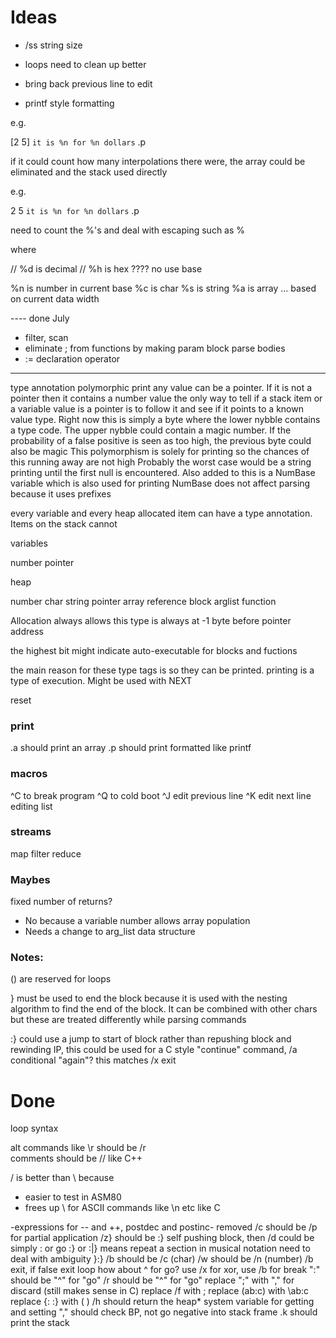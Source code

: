 # Ideas

- /ss string size
- loops need to clean up better
- bring back previous line to edit

- printf style formatting

e.g. 

[2 5] `it is %n for %n dollars` .p

if it could count how many interpolations there were, 
the array could be eliminated and the stack used directly

e.g.

2 5 `it is %n for %n dollars` .p

need to count the %'s and deal with escaping such as \%

where 

// %d is decimal
// %h is hex  ???? no use base

%n is number in current base
%c is char
%s is string
%a is array ... based on current data width

---- done July

- filter, scan
- eliminate ; from functions by making param block parse bodies
- := declaration operator

----

type annotation
polymorphic print
any value can be a pointer. If it is not a pointer then it contains a number value
the only way to tell if a stack item or a variable value is a pointer is to follow it 
and see if it points to a known value type.
Right now this is simply a byte where the lower nybble contains a type code. 
The upper nybble could contain a magic number.
If the probability of a false positive is seen as too high, the previous byte could also be magic
This polymorphism is solely for printing so the chances of this running away are not high
Probably the worst case would be a string printing until the first null is encountered.
Also added to this is a NumBase variable which is also used for printing
NumBase does not affect parsing because it uses prefixes


every variable and every heap allocated item can have a type annotation. 
Items on the stack cannot

variables

number 
pointer

heap

number
char
string
pointer
array
reference
block
arglist
function

Allocation always allows this
type is always at -1 byte before pointer address

the highest bit might indicate auto-executable for blocks and fuctions

the main reason for these type tags is so they can be printed. 
printing is a type of execution. Might be used with NEXT


reset

### print

.a should print an array
.p should print formatted like printf

### macros

^C to break program
^Q to cold boot
^J edit previous line
^K edit next line
editing
list

### streams
map 
filter 
reduce

### Maybes

fixed number of returns? 
- No because a variable number allows array population
- Needs a change to arg_list data structure

### Notes:

() are reserved for loops

} must be used to end the block because it is used with the nesting algorithm to
find the end of the block. It can be combined with other chars but these are treated
differently while parsing commands

:} could use a jump to start of block rather than repushing block and rewinding IP, 
this could be used for a C style "continue" command, /a conditional "again"?
this matches /x exit

# Done

loop syntax

alt commands like \r should be /r  
comments should be // like C++

/ is better than \ because
- easier to test in ASM80
- frees up \ for ASCII commands like \n etc like C

-expressions for -- and ++, postdec and postinc- removed
/c should be /p for partial application
/z} should be :}
self pushing block, then /d could be simply : or go
:} or :|} means repeat a section in musical notation
need to deal with ambiguity }:} 
/b should be /c (char)
/w should be /n (number)
/b exit, if false exit loop 
how about ^ for go? use /x for xor, use /b for break
":" should be "^" for "go"
/r should be "^" for "go"
replace ";" with "," for discard (still makes sense in C)
replace /f with ;
replace (ab:c) with \ab:c
replace {: :} with ( )
/h should return the heap* system variable for getting and setting 
"," should check BP, not go negative into stack frame
.k should print the stack

